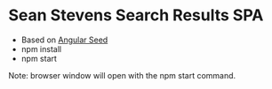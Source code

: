 # Sean Stevens Search Results SPA
* Based on [Angular Seed](https://github.com/angular/angular-seed)
* npm install
* npm start

Note: browser window will open with the npm start command.
